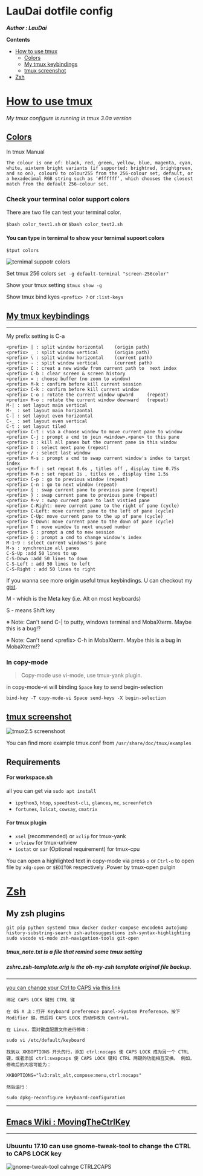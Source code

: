 # LauDai dotfile config

**_Author : LauDai_**

**Contents**

- <a href=#tag-tmux>How to use tmux</a>
  - <a href=#tag-tmux-Colors>Colors</a>
  - <a href=#tag-tmux-keybindings>My tmux keybindings</a>
  - <a href=#tag-tmux-screenshot>tmux screenshot</a>
- <a href=#tag-zsh>Zsh</a>

# <a id="tag-tmux" href="#tag-tmux">How to use tmux</a>

_My tmux configure is running in tmux 3.0a version_

## <a id="tag-tmux-Colors" href=#tag-tmux-Colors>Colors</a>

In tmux Manual

```text
The colour is one of: black, red, green, yellow, blue, magenta, cyan, white, aixterm bright variants (if supported: brightred, brightgreen, and so on), colour0 to colour255 from the 256-colour set, default, or a hexadecimal RGB string such as ‘#ffffff’, which chooses the closest match from the default 256-colour set.
```

### Check your terminal color support colors

There are two file can test your terminal color.

`$bash color_test1.sh`
or
`$bash color_test2.sh`

#### You can type in ternimal to show your ternimal supoort colors

`$tput colors`

![ternimal suppotr colors](screenshot/tput_colors.png)

Set tmux 256 colors
`set -g default-terminal "screen-256color"`

Show your tmux setting
`$tmux show -g`

Show tmux bind kyes
`<prefix> ?`
or
`:list-keys`

## <a id="tag-tmux-keybindings" href=#tag-tmux-keybindings>My tmux keybindings</a>

---

My prefix setting is C-a

```text
<prefix> | : split window horizontal 	(origin path)
<prefix> _ : split window vertical 		(origin path)
<prefix> \ : split window horizontal 	(current path)
<prefix> - : split window vertical 		(current path)
<prefix> C : creat a new windw from current path to  next index
<prefix> C-b : clear screen & screen history
<prefix> = : choose buffer (no zoom to window)
<prefix> M-k : confirm before kill current session
<prefix> C-k : confirm before kill current window
<prefix> C-o : rotate the current window upward 	(repeat)
<prefix> M-o : rotate the current window downward 	(repeat)
M-| : set layout main vertical
M-_ : set layout main horizontal
C-| : set layout even horizontal
C-_ : set layout even vertical
C-t : set layout tiled
<prefix> C-t : via a choose window to move current pane to window
<prefix> C-j : prompt a cmd to join <window>.<pane> to this pane
<prefix> o : kill all panes but the current pane in this window
<prefix> O : select next pane (repeat)
<prefix> / : select last window
<prefix> M-s : prompt a cmd to swap current window's index to target index
<prefix> M-f : set repeat 0.6s , titles off , display time 0.75s
<prefix> M-n : set repeat 1s , titles on , display time 1.5s
<prefix> C-p : go to previous window (repeat)
<prefix> C-n : go to next window (repeat)
<prefix> { : swap current pane to previous pane (repeat)
<prefix> } : swap current pane to previous pane (repeat)
<prefix> M-v : swap current pane to last vistied pane
<prefix> C-Right: move current pane to the right of pane (cycle)
<prefix> C-Left: move current pane to the left of pane (cycle)
<prefix> C-Up: move current pane to the up of pane (cycle)
<prefix> C-Down: move current pane to the down of pane (cycle)
<prefix> T : move window to next unused number
<prefix> S : prompt a cmd to new session
<prefix> @ : prompt a cmd to change window's index
M-1~9 : select current windows's pane
M-s : synchronize all panes
C-S-Up :add 50 lines to up
C-S-Down :add 50 lines to down
C-S-Left : add 50 lines to left
C-S-Right : add 50 lines to right
```

If you wanna see more origin useful tmux keybindings. U can checkout my [gist](https://gist.github.com/laudai/1d084f664e987e50fdceebcdd699261d).

M - which is the Meta key (i.e. Alt on most keyboards)

S - means Shift key

※ Note: Can't send C-| to putty, windows terminal and MobaXterm. Maybe this is a bug!?

※ Note: Can't send \<prefix> C-h in MobaXterm. Maybe this is a bug in MobaXterm!?

### In copy-mode

> Copy-mode use vi-mode, use tmux-yank plugin.

in copy-mode-vi will binding `Space` key to send begin-selection

`bind-key -T copy-mode-vi Space send-keys -X begin-selection`

## <a id="tag-tmux-screenshot" href=#tag-tmux-screenshot>tmux screenshot</a>

![tmux2.5 screenshoot](screenshot/tmux2.5.png)

You can find more example tmux.conf from
`/usr/share/doc/tmux/examples`

## Requirements

#### For workspace.sh

all you can get via `sudo apt install`

- `ipython3`, `htop`, `speedtest-cli`, `glances`, `mc`, `screenfetch`
- `fortunes`, `lolcat`, `cowsay`, `cmatrix`

#### For tmux plugin

- `xsel` (recommended) or `xclip` for tmux-yank
- `urlview` for tmux-urlview
- `iostat` or `sar` (Optional requirement) for tmux-cpu

You can open a highlighted text in copy-mode via press `o` or `Ctrl-o` to open file by `xdg-open` or `$EDITOR` respectively .Power by tmux-open pulgin

# <a id="tag-zsh" href=#tag-zsh>Zsh</a>

## My zsh plugins

`git pip python systemd tmux docker docker-compose encode64 autojump history-substring-search zsh-autosuggestions zsh-syntax-highlighting sudo vscode vi-mode zsh-navigation-tools git-open`

##### tmux_note.txt is a file that remind some tmux setting

##### zshrc.zsh-template.orig is the oh-my-zsh template original file backup.

---

[you can change your Ctrl to CAPS via this link](http://www.atjiang.com/pragmatic-tmux-configure/)

```text
绑定 CAPS LOCK 键到 CTRL 键

在 OS X 上：打开 Keyboard preference panel->System Preference，按下 Modifier 键，然后将 CAPS LOCK 的动作改为 Control。

在 Linux，需对键盘配置文件进行修改：

sudo vi /etc/default/keyboard

找到以 XKBOPTIONS 开头的行，添加 ctrl:nocaps 使 CAPS LOCK 成为另一个 CTRL 键，或者添加 ctrl:swapcaps 使 CAPS LOCK 键和 CTRL 两键的功能相互交换。 例如，修改后的内容可能为：

XKBOPTIONS="lv3:ralt_alt,compose:menu,ctrl:nocaps"

然后运行：

sudo dpkg-reconfigure keyboard-configuration
```

---

## [Emacs Wiki : MovingTheCtrlKey](https://www.emacswiki.org/emacs/MovingTheCtrlKey)

---

### Ubuuntu 17.10 can use gnome-tweak-tool to change the CTRL to CAPS LOCK key

![gnome-tweak-tool cahnge CTRL2CAPS](screenshot/gnome-tweak-tool_changeCTRL2CAPS.png)
